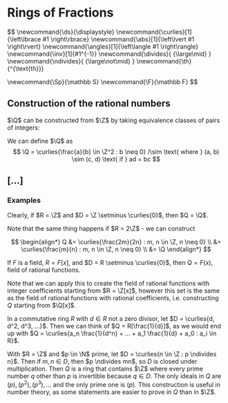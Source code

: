 # Rings of Fractions

$$
\newcommand{\ds}{\displaystyle}
\newcommand{\curlies}[1]{\left\lbrace #1 \right\rbrace}
\newcommand{\abs}[1]{\left\lvert #1 \right\rvert}
\newcommand{\angles}[1]{\left\langle #1 \right\rangle}
\newcommand{\inv}[1]{#1^{-1}}
\newcommand{\divides}{ {\large\mid} }
\newcommand{\ndivides}{ {\large\not\mid} }
\newcommand{\th}{^{\text{th}}}

\newcommand{\Sp}{\mathbb S}
\newcommand{\F}{\mathbb F}
$$

## Construction of the rational numbers

$\Q$ can be constructed from $\Z$ by taking equivalence classes of pairs of integers:

We can define $\Q$ as
$$
\Q = \curlies{\frac{a}{b} \in \Z^2 : b \neq 0} /\sim \text{ where } (a, b) \sim (c, d) \text{ if } ad = bc
$$

## [...]

### Examples

Clearly, if $R = \Z$ and $D = \Z \setminus \curlies{0}$, then $Q = \Q$.

Note that the same thing happens if $R = 2\Z$ - we can construct

$$
\begin{align*}
Q &= \curlies{\frac{2m}{2n} : m, n \in \Z, n \neq 0} \\
&= \curlies{\frac{m}{n} : m, n \in \Z, n \neq 0} \\
&= \Q
\end{align*}
$$

If $F$ is a field, $R = F[x]$, and $D = R \setminus \curlies{0}$, then $Q = F(x)$, field of rational functions.

Note that we can apply this to create the field of rational functions with integer coefficients starting from $R = \Z[x]$, however this set is the same as the field of rational functions with rational coefficients, i.e. constructing $Q$ starting from $\Q[x]$.

In a commutative ring $R$ with $d \in R$ not a zero divisor, let $D = \curlies{d, d^2, d^3, ...}$. Then we can think of $Q = R[\frac{1}{d}]$, as we would end up with $Q = \curlies{a_n \frac{1}{d^n} + ... + a_1 \frac{1}{d} + a_0 : a_i \in R}$.

With $R = \Z$ and $p \in \N$ prime, let $D = \curlies{n \in \Z : p \ndivides n}$. Then if $m, n \in D$, then $p \ndivides mn$, so $D$ is closed under multiplication. Then $Q$ is a ring that contains $\Z$ where every prime number $q$ other than $p$ is invertible because $q \in D$. The only ideals in $Q$ are $(p), (p^2), (p^3), ...$ and the only prime one is $(p)$. This construction is useful in number theory, as some statements are easier to prove in $Q$ than in $\Z$.